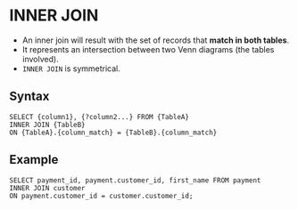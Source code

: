 # INNER JOIN

* An inner join will result with the set of records that **match in both tables**.
* It represents an intersection between two Venn diagrams (the tables involved).
* `INNER JOIN` is symmetrical.

## Syntax

```
SELECT {column1}, {?column2...} FROM {TableA}
INNER JOIN {TableB}
ON {TableA}.{column_match} = {TableB}.{column_match}
```

## Example

```
SELECT payment_id, payment.customer_id, first_name FROM payment
INNER JOIN customer
ON payment.customer_id = customer.customer_id;
```
